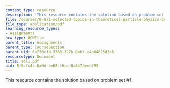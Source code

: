 ```yaml
---
content_type: resource
description: 'This resource contains the solution based on problem set #1.'
file: /courses/8-871-selected-topics-in-theoretical-particle-physics-branes-and-gauge-theory-dynamics-fall-2004/8f5cfc4c8a6dee68f6ca0a347feee793_sol1.pdf
file_type: application/pdf
learning_resource_types:
- Assignments
ocw_type: OCWFile
parent_title: Assignments
parent_type: CourseSection
parent_uid: 6a7f6cfd-3368-327b-8ab1-c4a04825d3a6
resourcetype: Document
title: sol1.pdf
uid: 8f5cfc4c-8a6d-ee68-f6ca-0a347feee793
---
```

This resource contains the solution based on problem set #1.

